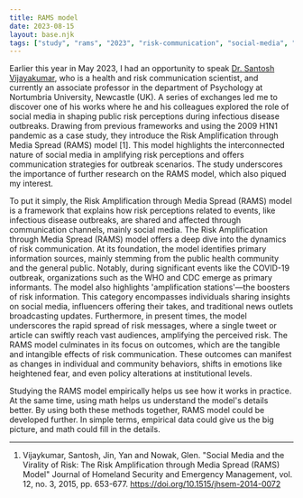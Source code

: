 ```yaml
---
title: RAMS model
date: 2023-08-15
layout: base.njk
tags: ["study", "rams", "2023", "risk-communication", "social-media", "science", "research", "communication", "risk-perception", "risk-amplification", "risk-mitigation"]
--- 
```


Earlier this year in May 2023, I had an opportunity to speak [Dr. Santosh Vijayakumar](https://www.northumbria.ac.uk/about-us/our-staff/v/santosh-vijaykumar/), who is a health and risk communication scientist, and currently an associate professor in the department of Psychology at Nortumbria University, Newcastle (UK). A series of exchanges led me to discover one of his works where he and his colleagues explored the role of social media in shaping public risk perceptions during infectious disease outbreaks. Drawing from previous frameworks and using the 2009 H1N1 pandemic as a case study, they introduce the Risk Amplification through Media Spread (RAMS) model [1]. This model highlights the interconnected nature of social media in amplifying risk perceptions and offers communication strategies for outbreak scenarios. The study underscores the importance of further research on the RAMS model, which also piqued my interest. 

To put it simply, the Risk Amplification through Media Spread (RAMS) model is a framework that explains how risk perceptions related to events, like infectious disease outbreaks, are shared and affected through communication channels, mainly social media. The Risk Amplification through Media Spread (RAMS) model offers a deep dive into the dynamics of risk communication. At its foundation, the model identifies primary information sources, mainly stemming from the public health community and the general public. Notably, during significant events like the COVID-19 outbreak, organizations such as the WHO and CDC emerge as primary informants. The model also highlights 'amplification stations'—the boosters of risk information. This category encompasses individuals sharing insights on social media, influencers offering their takes, and traditional news outlets broadcasting updates. Furthermore, in present times, the model underscores the rapid spread of risk messages, where a single tweet or article can swiftly reach vast audiences, amplifying the perceived risk. The RAMS model culminates in its focus on outcomes, which are the tangible and intangible effects of risk communication. These outcomes can manifest as changes in individual and community behaviors, shifts in emotions like heightened fear, and even policy alterations at institutional levels.

Studying the RAMS model empirically helps us see how it works in practice. At the same time, using math helps us understand the model's details better. By using both these methods together, RAMS model could be developed further. In simple terms, empirical data could give us the big picture, and math could fill in the details.

---

1. Vijaykumar, Santosh, Jin, Yan and Nowak, Glen. "Social Media and the Virality of Risk: The Risk Amplification through Media Spread (RAMS) Model" Journal of Homeland Security and Emergency Management, vol. 12, no. 3, 2015, pp. 653-677. https://doi.org/10.1515/jhsem-2014-0072
